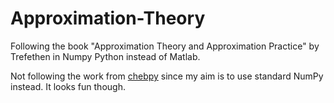 # Approximation-Theory
 Following the book "Approximation Theory and Approximation Practice" by Trefethen in Numpy Python instead of Matlab.
 
 Not following the work from [chebpy](https://github.com/chebpy/chebpy) since my aim is to use standard NumPy instead.
 It looks fun though.
